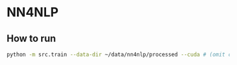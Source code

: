 # NN4NLP

## How to run
```sh
python -m src.train --data-dir ~/data/nn4nlp/processed --cuda # (omit cuda if using CPU)
```